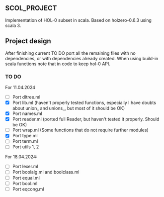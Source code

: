## SCOL_PROJECT

Implementation of HOL-0 subset in scala. Based on holzero-0.6.3 using scala 3.

## Project design

After finishing current TO DO port all the remaining files with
no dependencies, or with dependencies already created.
When using build-in scala functions note that in code to keep
hol-0 API.

### TO DO

For 11.04.2024

- [ ] Port dltree.ml
- [x] Port lib.ml (haven't properly tested functions, especially I have doubts about union_ and unions_, but most of it should be OK)
- [x] Port names.ml 
- [x] Port reader.ml  (ported full Reader, but haven't tested it properly. Should be OK)
- [ ] Port wrap.ml (Some functions that do not require further modules)
- [x] Port type.ml
- [ ] Port term.ml
- [ ] Port utils 1, 2

For 18.04.2024:

- [ ] Port lexer.ml
- [ ] Port boolalg.ml and boolclass.ml
- [ ] Port equal.ml
- [ ] Port bool.ml
- [ ] Port eqcong.ml
